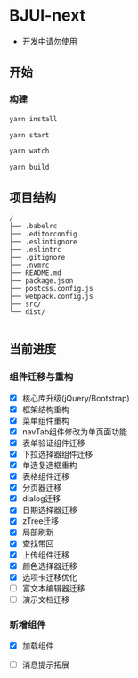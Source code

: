 # BJUI-next

- 开发中请勿使用


## 开始

### 构建

```sh
yarn install
```

```sh
yarn start
```
```sh
yarn watch
```

```sh
yarn build
```

## 项目结构

```
/
├── .babelrc
├── .editorconfig
├── .eslintignore
├── .eslintrc
├── .gitignore
├── .nvmrc
├── README.md
├── package.json
├── postcss.config.js
├── webpack.config.js
├── src/
└── dist/
  
```

## 当前进度

### 组件迁移与重构

- [x] 核心库升级(jQuery/Bootstrap)
- [x] 框架结构重构
- [x] 菜单组件重构
- [x] navTab组件修改为单页面功能
- [x] 表单验证组件迁移
- [x] 下拉选择器组件迁移
- [x] 单选复选框重构
- [x] 表格组件迁移
- [x] 分页器迁移
- [x] dialog迁移
- [x] 日期选择器迁移
- [x] zTree迁移
- [x] 局部刷新
- [x] 查找带回
- [x] 上传组件迁移
- [x] 颜色选择器迁移
- [x] 选项卡迁移优化
- [ ] 富文本编辑器迁移
- [ ] 演示文档迁移

### 新增组件

- [x] 加载组件
- [ ] 消息提示拓展

